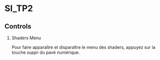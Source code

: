 # SI_TP2

## Controls

1. Shaders Menu

   Pour faire apparaître et disparaître le menu des shaders, appuyez sur la touche _suppr_ du pavé numérique.
